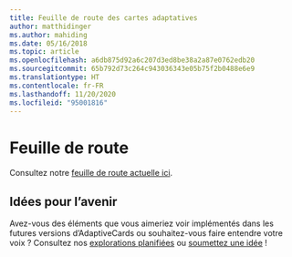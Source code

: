 ```yaml
---
title: Feuille de route des cartes adaptatives
author: matthidinger
ms.author: mahiding
ms.date: 05/16/2018
ms.topic: article
ms.openlocfilehash: a6db875d92a6c207d3ed8be38a2a87e0762edb20
ms.sourcegitcommit: 65b792d73c264c943036343e05b75f2b0488e6e9
ms.translationtype: HT
ms.contentlocale: fr-FR
ms.lasthandoff: 11/20/2020
ms.locfileid: "95001816"
---
```

# <a name="roadmap"></a>Feuille de route
Consultez notre [feuille de route actuelle ici](https://aka.ms/acroadmap).

## <a name="future-ideas"></a>Idées pour l’avenir
Avez-vous des éléments que vous aimeriez voir implémentés dans les futures versions d’AdaptiveCards ou souhaitez-vous faire entendre votre voix ? Consultez nos [explorations planifiées](https://portal.productboard.com/adaptivecards/1-adaptive-cards-features/tabs/4-under-consideration) ou [soumettez une idée](https://portal.productboard.com/adaptivecards/1-adaptive-cards-features/tabs/6-planned/submit-idea) !
